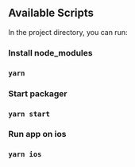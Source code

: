 ## Available Scripts

In the project directory, you can run:

### Install node_modules

### `yarn`

### Start packager

### `yarn start`

### Run app on ios

### `yarn ios`
